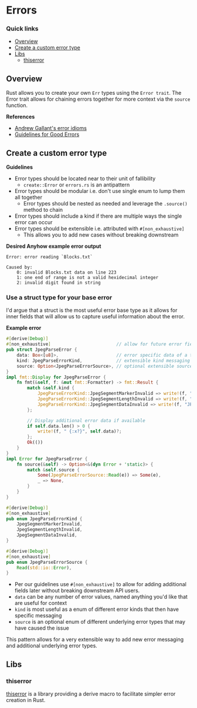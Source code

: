 # Errors

### Quick links
* [Overview](#overview)
* [Create a custom error type](#create-a-custom-error-type)
* [Libs](#libs)
  * [thiserror](#thiserror)

## Overview
Rust allows you to create your own `Err` types using the `Error trait`. The Error trait allows for 
chaining errors together for more context via the `source` function.

**References**
* [Andrew Gallant's error idioms](https://blog.burntsushi.net/rust-error-handling/)
* [Guidelines for Good Errors](https://sabrinajewson.org/blog/errors#guidelines-for-good-errors)

## Create a custom error type
**Guidelines**
* Error types should be located near to their unit of fallibility
  * `create::Error` or `errors.rs` is an antipattern
* Error types should be modular i.e. don't use single enum to lump them all together
  * Error types should be nested as needed and leverage the `.source()` method to chain
* Error types should include a kind if there are multiple ways the single error can occur
* Error types should be extensible i.e. attributed with `#[non_exhaustive]`
  * This allows you to add new cases without breaking downstream

**Desired Anyhow example error output**
```
Error: error reading `Blocks.txt`

Caused by:
	0: invalid Blocks.txt data on line 223
	1: one end of range is not a valid hexidecimal integer
	2: invalid digit found in string
```

### Use a struct type for your base error
I'd argue that a struct is the most useful error base type as it allows for inner fields that will 
allow us to capture useful information about the error.

**Example error**
```rust
#[derive(Debug)]
#[non_exhaustive]                         // allow for future error field additions
pub struct JpegParseError {
    data: Box<[u8]>,                      // error specific data of a type useful for your error
    kind: JpegParseErrorKind,             // extensible kind messaging
    source: Option<JpegParseErrorSource>, // optional extensible source error
}
impl fmt::Display for JpegParseError {
    fn fmt(&self, f: &mut fmt::Formatter) -> fmt::Result {
        match &self.kind {
            JpegParseErrorKind::JpegSegmentMarkerInvalid => write!(f, "JPEG segment marker invalid")?,
            JpegParseErrorKind::JpegSegmentLengthInvalid => write!(f, "JPEG segment length invalid")?,
            JpegParseErrorKind::JpegSegmentDataInvalid => write!(f, "JPEG segment data invalid")?,
        };

        // Display additional error data if available
        if self.data.len() > 0 {
            write!(f, " {:x?}", self.data)?;
        };
        Ok(())
    }
}
impl Error for JpegParseError {
    fn source(&self) -> Option<&(dyn Error + 'static)> {
        match &self.source {
            Some(JpegParseErrorSource::Read(e)) => Some(e),
            _ => None,
        }
    }
}

#[derive(Debug)]
#[non_exhaustive]
pub enum JpegParseErrorKind {
    JpegSegmentMarkerInvalid,
    JpegSegmentLengthInvalid,
    JpegSegmentDataInvalid,
}

#[derive(Debug)]
#[non_exhaustive]
pub enum JpegParseErrorSource {
    Read(std::io::Error),
}
```

* Per our guidelines use `#[non_exhaustive]` to allow for adding additional fields later without 
breaking downstream API users.
* `data` can be any number of error values, named anything you'd like that are useful for context
* `kind` is most useful as a enum of different error kinds that then have specific messaging
* `source` is an optional enum of different underlying error types that may have caused the issue

This pattern allows for a very extensible way to add new error messaging and additional underlying 
error types.


## Libs

### thiserror
[thiserror](https://crates.io/crates/thiserror) is a library providing a derive macro to facilitate 
simpler error creation in Rust.
